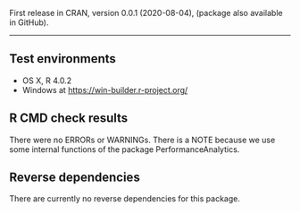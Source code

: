 First release in CRAN, version 0.0.1 (2020-08-04), (package also available in GitHub).

---

## Test environments
* OS X, R 4.0.2
* Windows at https://win-builder.r-project.org/


## R CMD check results

There were no ERRORs or WARNINGs.
There is a NOTE because we use some internal functions of the package PerformanceAnalytics.


## Reverse dependencies

There are currently no reverse dependencies for this package.
